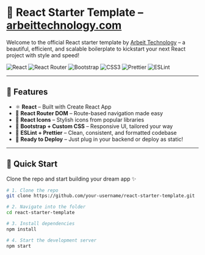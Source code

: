 # 🚀 React Starter Template – [arbeittechnology.com](https://arbeittechnology.com)

Welcome to the official React starter template by [Arbeit Technology](https://arbeittechnology.com) – a beautiful, efficient, and scalable boilerplate to kickstart your next React project with style and speed!

![React](https://img.shields.io/badge/React-20232A?style=for-the-badge&logo=react&logoColor=61DAFB)
![React Router](https://img.shields.io/badge/React_Router-CA4245?style=for-the-badge&logo=react-router&logoColor=white)
![Bootstrap](https://img.shields.io/badge/Bootstrap-563D7C?style=for-the-badge&logo=bootstrap&logoColor=white)
![CSS3](https://img.shields.io/badge/CSS3-1572B6?style=for-the-badge&logo=css3&logoColor=white)
![Prettier](https://img.shields.io/badge/Prettier-1A2C34?style=for-the-badge&logo=prettier&logoColor=F7BA3E)
![ESLint](https://img.shields.io/badge/ESLint-4B32C3?style=for-the-badge&logo=eslint&logoColor=white)

---

## 🌟 Features

-   ⚛️ **React** – Built with Create React App
-   🎯 **React Router DOM** – Route-based navigation made easy
-   🎨 **React Icons** – Stylish icons from popular libraries
-   💅 **Bootstrap + Custom CSS** – Responsive UI, tailored your way
-   🧼 **ESLint + Prettier** – Clean, consistent, and formatted codebase
-   🚀 **Ready to Deploy** – Just plug in your backend or deploy as static!

---

## 🔧 Quick Start

Clone the repo and start building your dream app ✨

```bash
# 1. Clone the repo
git clone https://github.com/your-username/react-starter-template.git

# 2. Navigate into the folder
cd react-starter-template

# 3. Install dependencies
npm install

# 4. Start the development server
npm start
```
